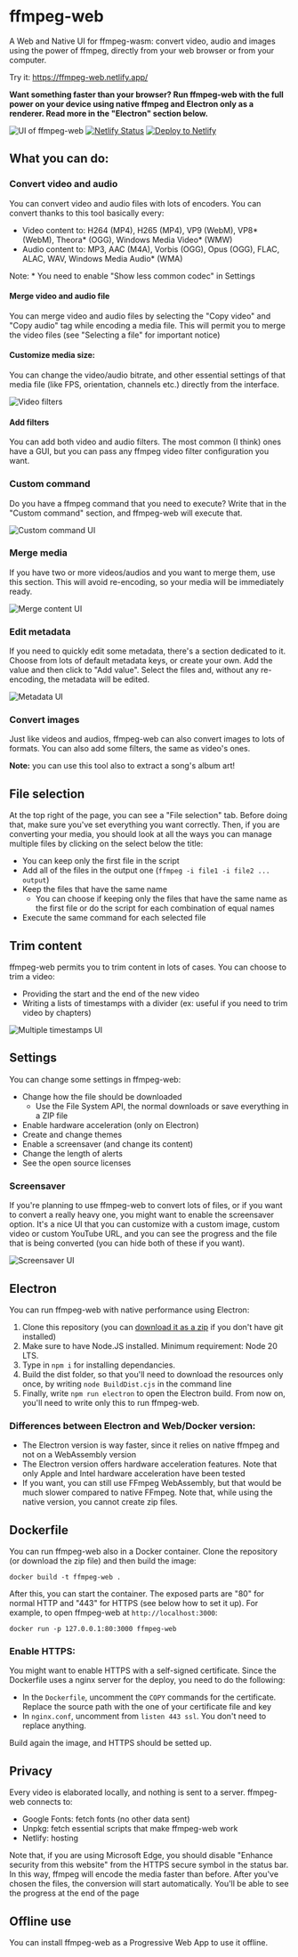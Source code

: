 # ffmpeg-web

A Web and Native UI for ffmpeg-wasm: convert video, audio and images using the
power of ffmpeg, directly from your web browser or from your computer.

Try it: https://ffmpeg-web.netlify.app/

**Want something faster than your browser? Run ffmpeg-web with the full power on
your device using native ffmpeg and Electron only as a renderer. Read more in
the "Electron" section below.**

![UI of ffmpeg-web](./readme_assets/ffmpegweb-mainpage.png)
[![Netlify Status](https://api.netlify.com/api/v1/badges/54deaa95-e730-4007-8037-0d878109e6da/deploy-status)](https://app.netlify.com/sites/ffmpeg-web/deploys)
[![Deploy to Netlify](https://www.netlify.com/img/deploy/button.svg)](https://app.netlify.com/start/deploy?repository=https://github.com/Dinoosauro/ffmpeg-web)

## What you can do:

### Convert video and audio

You can convert video and audio files with lots of encoders. You can convert
thanks to this tool basically every:

- Video content to: H264 (MP4), H265 (MP4), VP9 (WebM), VP8* (WebM), Theora*
  (OGG), Windows Media Video* (WMW)
- Audio content to: MP3, AAC (M4A), Vorbis (OGG), Opus (OGG), FLAC, ALAC, WAV,
  Windows Media Audio* (WMA)

Note: * You need to enable "Show less common codec" in Settings

#### Merge video and audio file

You can merge video and audio files by selecting the "Copy video" and "Copy
audio" tag while encoding a media file. This will permit you to merge the video
files (see "Selecting a file" for important notice)

#### Customize media size:

You can change the video/audio bitrate, and other essential settings of that
media file (like FPS, orientation, channels etc.) directly from the interface.

![Video filters](./readme_assets/ffmpegweb-videooptions.png)

#### Add filters

You can add both video and audio filters. The most common (I think) ones have a
GUI, but you can pass any ffmpeg video filter configuration you want.

### Custom command

Do you have a ffmpeg command that you need to execute? Write that in the "Custom
command" section, and ffmpeg-web will execute that.

![Custom command UI](./readme_assets/ffmpegweb-inputoptions.png)

### Merge media

If you have two or more videos/audios and you want to merge them, use this
section. This will avoid re-encoding, so your media will be immediately ready.

![Merge content UI](./readme_assets/ffmpegweb-mergeoptions.png)

### Edit metadata

If you need to quickly edit some metadata, there's a section dedicated to it.
Choose from lots of default metadata keys, or create your own. Add the value and
then click to "Add value". Select the files and, without any re-encoding, the
metadata will be edited.

![Metadata UI](./readme_assets/ffmpegweb-metadataoptions.png)

### Convert images

Just like videos and audios, ffmpeg-web can also convert images to lots of
formats. You can also add some filters, the same as video's ones.

**Note:** you can use this tool also to extract a song's album art!

## File selection

At the top right of the page, you can see a "File selection" tab. Before doing
that, make sure you've set everything you want correctly. Then, if you are
converting your media, you should look at all the ways you can manage multiple
files by clicking on the select below the title:

- You can keep only the first file in the script
- Add all of the files in the output one (`ffmpeg -i file1 -i file2 ... output`)
- Keep the files that have the same name
  - You can choose if keeping only the files that have the same name as the
    first file or do the script for each combination of equal names
- Execute the same command for each selected file

## Trim content

ffmpeg-web permits you to trim content in lots of cases. You can choose to trim
a video:

- Providing the start and the end of the new video
- Writing a lists of timestamps with a divider (ex: useful if you need to trim
  video by chapters)

![Multiple timestamps UI](./readme_assets/ffmpegweb-multipletimestamps.png)

## Settings

You can change some settings in ffmpeg-web:

- Change how the file should be downloaded
  - Use the File System API, the normal downloads or save everything in a ZIP
    file
- Enable hardware acceleration (only on Electron)
- Create and change themes
- Enable a screensaver (and change its content)
- Change the length of alerts
- See the open source licenses

### Screensaver

If you're planning to use ffmpeg-web to convert lots of files, or if you want to
convert a really heavy one, you might want to enable the screensaver option.
It's a nice UI that you can customize with a custom image, custom video or
custom YouTube URL, and you can see the progress and the file that is being
converted (you can hide both of these if you want).

![Screensaver UI](./readme_assets/ffmpegweb-screensaver.jpg)

## Electron

You can run ffmpeg-web with native performance using Electron:

1. Clone this repository (you can
   [download it as a zip](https://github.com/Dinoosauro/ffmpeg-web/archive/refs/heads/main.zip)
   if you don't have git installed)
2. Make sure to have Node.JS installed. Minimum requirement: Node 20 LTS.
3. Type in `npm i` for installing dependancies.
4. Build the dist folder, so that you'll need to download the resources only
   once, by writing `node BuildDist.cjs` in the command line
5. Finally, write `npm run electron` to open the Electron build. From now on,
   you'll need to write only this to run ffmpeg-web.

### Differences between Electron and Web/Docker version:

- The Electron version is way faster, since it relies on native ffmpeg and not
  on a WebAssembly version
- The Electron version offers hardware acceleration features. Note that only
  Apple and Intel hardware acceleration have been tested
- If you want, you can still use FFmpeg WebAssembly, but that would be much
  slower compared to native FFmpeg. Note that, while using the native version,
  you cannot create zip files.

## Dockerfile

You can run ffmpeg-web also in a Docker container. Clone the repository (or
download the zip file) and then build the image:

`docker build -t ffmpeg-web .`

After this, you can start the container. The exposed parts are "80" for normal
HTTP and "443" for HTTPS (see below how to set it up). For example, to open
ffmpeg-web at `http://localhost:3000`:

`docker run -p 127.0.0.1:80:3000 ffmpeg-web`

### Enable HTTPS:

You might want to enable HTTPS with a self-signed certificate. Since the
Dockerfile uses a nginx server for the deploy, you need to do the following:

- In the `Dockerfile`, uncomment the `COPY` commands for the certificate.
  Replace the source path with the one of your certificate file and key
- In `nginx.conf`, uncomment from `listen 443 ssl`. You don't need to replace
  anything.

Build again the image, and HTTPS should be setted up.

## Privacy

Every video is elaborated locally, and nothing is sent to a server. ffmpeg-web
connects to:

- Google Fonts: fetch fonts (no other data sent)
- Unpkg: fetch essential scripts that make ffmpeg-web work
- Netlify: hosting

Note that, if you are using Microsoft Edge, you should disable "Enhance security
from this website" from the HTTPS secure symbol in the status bar. In this way,
ffmpeg will encode the media faster than before. After you've chosen the files,
the conversion will start automatically. You'll be able to see the progress at
the end of the page

## Offline use

You can install ffmpeg-web as a Progressive Web App to use it offline.
